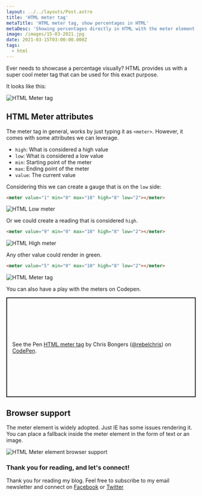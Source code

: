 ```yaml
---
layout: ../../layouts/Post.astro
title: 'HTML meter tag'
metaTitle: 'HTML meter tag, show percentages in HTML'
metaDesc: 'Showing percentages directly in HTML with the meter element'
image: /images/15-03-2021.jpg
date: 2021-03-15T03:00:00.000Z
tags:
  - html
---
```


Ever needs to showcase a percentage visually? HTML provides us with a super cool meter tag that can be used for this exact purpose.

It looks like this:

![HTML Meter tag](https://cdn.hashnode.com/res/hashnode/image/upload/v1615360258702/0KJ8XXZUI.png)

## HTML Meter attributes

The meter tag in general, works by just typing it as `<meter>`. However, it comes with some attributes we can leverage.

- `high`: What is considered a high value
- `low`: What is considered a low value
- `min`: Starting point of the meter
- `max`: Ending point of the meter
- `value`: The current value

Considering this we can create a gauge that is on the `low` side:

```html
<meter value="1" min="0" max="10" high="8" low="2"></meter>
```

![HTML Low meter](https://cdn.hashnode.com/res/hashnode/image/upload/v1615359867768/y54LHiTe5.png)

Or we could create a reading that is considered `high`.

```html
<meter value="9" min="0" max="10" high="8" low="2"></meter>
```

![HTML High meter](https://cdn.hashnode.com/res/hashnode/image/upload/v1615359951437/LxDZFzh0_k.png)

Any other value could render in green.

```html
<meter value="5" min="0" max="10" high="8" low="2"></meter>
```

![HTML Meter tag](https://cdn.hashnode.com/res/hashnode/image/upload/v1615360072912/o9NqT19_f.png)

You can also have a play with the meters on Codepen.

<p class="codepen" data-height="265" data-theme-id="dark" data-default-tab="html,result" data-user="rebelchris" data-slug-hash="NWbEMRR" style="height: 265px; box-sizing: border-box; display: flex; align-items: center; justify-content: center; border: 2px solid; margin: 1em 0; padding: 1em;" data-pen-title="HTML meter tag">
  <span>See the Pen <a href="https://codepen.io/rebelchris/pen/NWbEMRR">
  HTML meter tag</a> by Chris Bongers (<a href="https://codepen.io/rebelchris">@rebelchris</a>)
  on <a href="https://codepen.io">CodePen</a>.</span>
</p>
<script async src="https://cpwebassets.codepen.io/assets/embed/ei.js"></script>

## Browser support

The meter element is widely adopted. Just IE has some issues rendering it. You can place a fallback inside the meter element in the form of text or an image.

![HTML Meter element browser support](https://caniuse.bitsofco.de/image/meter.png)

### Thank you for reading, and let's connect!

Thank you for reading my blog. Feel free to subscribe to my email newsletter and connect on [Facebook](https://www.facebook.com/DailyDevTipsBlog) or [Twitter](https://twitter.com/DailyDevTips1)
